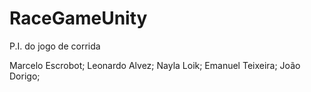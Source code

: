 # RaceGameUnity
P.I. do jogo de corrida

Marcelo Escrobot;
Leonardo Alvez;
Nayla Loik;
Emanuel Teixeira;
João Dorigo;
